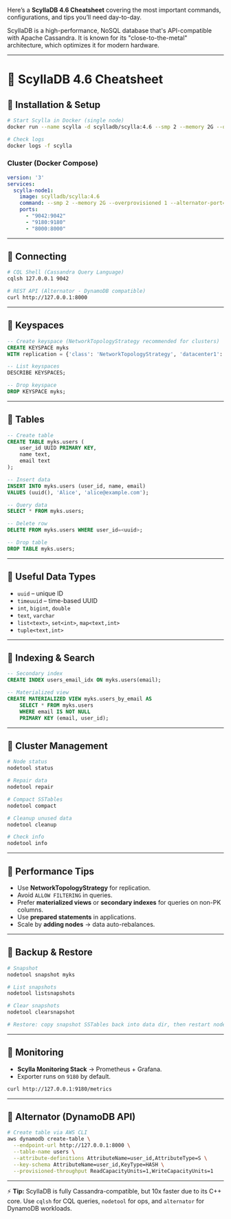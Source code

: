 Here’s a **ScyllaDB 4.6 Cheatsheet** covering the most important commands, configurations, and tips you’ll need day-to-day.

ScyllaDB is a high-performance, NoSQL database that's API-compatible with Apache Cassandra. It is known for its "close-to-the-metal" architecture, which optimizes it for modern hardware.

---

# 🐍 ScyllaDB 4.6 Cheatsheet

## 🔹 Installation & Setup

```bash
# Start Scylla in Docker (single node)
docker run --name scylla -d scylladb/scylla:4.6 --smp 2 --memory 2G --overprovisioned 1

# Check logs
docker logs -f scylla
```

### Cluster (Docker Compose)

```yaml
version: '3'
services:
  scylla-node1:
    image: scylladb/scylla:4.6
    command: --smp 2 --memory 2G --overprovisioned 1 --alternator-port=8000
    ports:
      - "9042:9042"
      - "9180:9180"
      - "8000:8000"
```

---

## 🔹 Connecting

```bash
# CQL Shell (Cassandra Query Language)
cqlsh 127.0.0.1 9042

# REST API (Alternator - DynamoDB compatible)
curl http://127.0.0.1:8000
```

---

## 🔹 Keyspaces

```sql
-- Create keyspace (NetworkTopologyStrategy recommended for clusters)
CREATE KEYSPACE myks
WITH replication = {'class': 'NetworkTopologyStrategy', 'datacenter1': 3};

-- List keyspaces
DESCRIBE KEYSPACES;

-- Drop keyspace
DROP KEYSPACE myks;
```

---

## 🔹 Tables

```sql
-- Create table
CREATE TABLE myks.users (
    user_id UUID PRIMARY KEY,
    name text,
    email text
);

-- Insert data
INSERT INTO myks.users (user_id, name, email)
VALUES (uuid(), 'Alice', 'alice@example.com');

-- Query data
SELECT * FROM myks.users;

-- Delete row
DELETE FROM myks.users WHERE user_id=<uuid>;

-- Drop table
DROP TABLE myks.users;
```

---

## 🔹 Useful Data Types

* `uuid` – unique ID
* `timeuuid` – time-based UUID
* `int`, `bigint`, `double`
* `text`, `varchar`
* `list<text>`, `set<int>`, `map<text,int>`
* `tuple<text,int>`

---

## 🔹 Indexing & Search

```sql
-- Secondary index
CREATE INDEX users_email_idx ON myks.users(email);

-- Materialized view
CREATE MATERIALIZED VIEW myks.users_by_email AS
    SELECT * FROM myks.users
    WHERE email IS NOT NULL
    PRIMARY KEY (email, user_id);
```

---

## 🔹 Cluster Management

```bash
# Node status
nodetool status

# Repair data
nodetool repair

# Compact SSTables
nodetool compact

# Cleanup unused data
nodetool cleanup

# Check info
nodetool info
```

---

## 🔹 Performance Tips

* Use **NetworkTopologyStrategy** for replication.
* Avoid `ALLOW FILTERING` in queries.
* Prefer **materialized views** or **secondary indexes** for queries on non-PK columns.
* Use **prepared statements** in applications.
* Scale by **adding nodes** → data auto-rebalances.

---

## 🔹 Backup & Restore

```bash
# Snapshot
nodetool snapshot myks

# List snapshots
nodetool listsnapshots

# Clear snapshots
nodetool clearsnapshot

# Restore: copy snapshot SSTables back into data dir, then restart node
```

---

## 🔹 Monitoring

* **Scylla Monitoring Stack** → Prometheus + Grafana.
* Exporter runs on `9180` by default.

```bash
curl http://127.0.0.1:9180/metrics
```

---

## 🔹 Alternator (DynamoDB API)

```bash
# Create table via AWS CLI
aws dynamodb create-table \
  --endpoint-url http://127.0.0.1:8000 \
  --table-name users \
  --attribute-definitions AttributeName=user_id,AttributeType=S \
  --key-schema AttributeName=user_id,KeyType=HASH \
  --provisioned-throughput ReadCapacityUnits=1,WriteCapacityUnits=1
```

---

⚡ **Tip:** ScyllaDB is fully Cassandra-compatible, but 10x faster due to its C++ core. Use `cqlsh` for CQL queries, `nodetool` for ops, and `alternator` for DynamoDB workloads.

